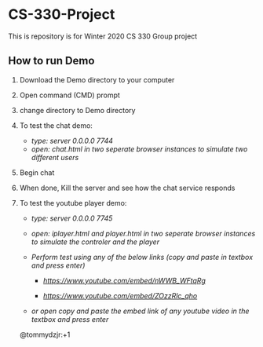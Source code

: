 # CS-330-Project
This is repository is for Winter 2020 CS 330 Group project 

## How to run Demo
1. Download the Demo directory to your computer
2. Open command (CMD) prompt
3. change directory to Demo directory
4. To test the chat demo:
     - *type: server 0.0.0.0 7744*
     - *open: chat.html in two seperate browser instances to simulate two different users*
5. Begin chat
6. When done, Kill the server and see how the chat service responds

7. To test the youtube player demo:
   - *type:  server 0.0.0.0 7745*
   
   - *open: iplayer.html and player.html in two seperate browser instances to simulate the controler and the player*
   
   - *Perform test using any of the below links (copy and paste in textbox and press enter)*
   
      - *https://www.youtube.com/embed/nWWB_WFtqRg*
      
     - *https://www.youtube.com/embed/ZOzzRlc_qho*
      
   - *or open copy and paste the embed link of any youtube video in the textbox and press enter*
   
   @tommydzjr:+1
 
 
